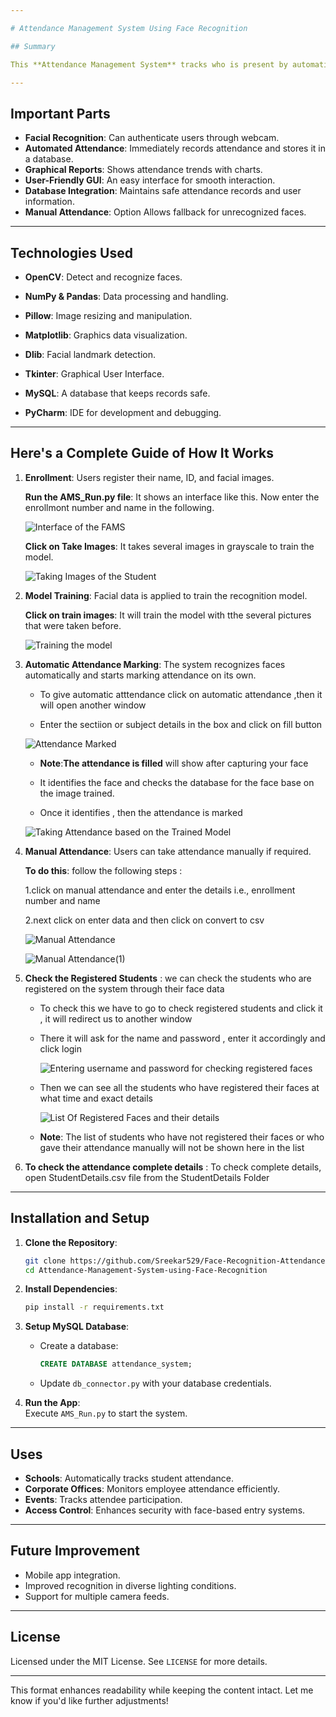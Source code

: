 ```yaml
---

# Attendance Management System Using Face Recognition

## Summary

This **Attendance Management System** tracks who is present by automatically using facial recognition technology. It is made with Python and uses tools like OpenCV to detect and recognize faces, ensuring accuracy, security, and efficiency. The system is great for schools, workplaces, and events because it provides real-time attendance logging and reporting.

---
```


## Important Parts

- **Facial Recognition**: Can authenticate users through webcam.
- **Automated Attendance**: Immediately records attendance and stores it in a database.
- **Graphical Reports**: Shows attendance trends with charts.
- **User-Friendly GUI**: An easy interface for smooth interaction.
- **Database Integration**: Maintains safe attendance records and user information.
- **Manual Attendance**: Option Allows fallback for unrecognized faces.
---

## Technologies Used

- **OpenCV**: Detect and recognize faces.

- **NumPy & Pandas**: Data processing and handling.
- **Pillow**: Image resizing and manipulation.
- **Matplotlib**: Graphics data visualization.
- **Dlib**: Facial landmark detection.
- **Tkinter**: Graphical User Interface.
- **MySQL**: A database that keeps records safe.
- **PyCharm**: IDE for development and debugging.
---

## Here's a Complete Guide of How It Works

1. **Enrollment**: Users register their name, ID, and facial images.

   

   
   **Run the AMS_Run.py file**: It shows an interface like this. Now enter the enrollmont number and name in the following.




  
   ![Interface of the FAMS](https://github.com/user-attachments/assets/e733c3e3-7745-44d7-8168-198cc201be83)



   
   **Click on Take Images**: It takes several images in grayscale to train the model.



  
   ![Taking Images of the Student](https://github.com/user-attachments/assets/5a981da8-7546-4af9-811d-0e28e5385fee)


   


2. **Model Training**: Facial data is applied to train the recognition model.

   

   **Click on train images**: It will train the model with tthe several pictures that were taken before.

   

   
   ![Training the model](https://github.com/user-attachments/assets/c6a10f6e-e4e9-4cae-8002-33e831e7fd5b)

   

   

   
3. **Automatic Attendance Marking**: The system recognizes faces automatically and starts marking attendance on its own.



   * To give automatic atttendance click on automatic attendance ,then it will open another window
  


   * Enter the sectiion or subject details in the box and click on fill button
  


    ![Attendance Marked](https://github.com/user-attachments/assets/ba0f08cd-4673-4f40-9666-a34be3b4092e)



   * **Note**:**The attendance is filled** will show after capturing your face
  



   * It identifies the face and checks the database for the face base on the image trained.
  


   * Once it identifies , then the attendance is marked 
   

   ![Taking Attendance based on the Trained Model](https://github.com/user-attachments/assets/2cbb33b9-b61a-4866-85e4-142ae7c7fbb7)




   



   

4. **Manual Attendance**: Users can take attendance manually if required.

   

   **To do this**: follow the following steps :
   
    1.click on manual attendance and enter the details i.e., enrollment number and name

   
   
    2.next click on enter data and then click on convert to csv

   

   ![Manual Attendance](https://github.com/user-attachments/assets/f5480d78-baad-420a-84a4-bf827c4114b8)

   

   ![Manual Attendance(1)](https://github.com/user-attachments/assets/2e2001b4-4e8f-496d-954a-27968e28d30a)



5. **Check the Registered Students** : we can check the students who are registered on the system through their face data


   * To check this we have to go to check registered students and click it , it will redirect us to another window
  
     
   * There it will ask for the name and password , enter it accordingly and click login
  
     
     ![Entering username and password for checking registered faces](https://github.com/user-attachments/assets/f71334de-7de5-4e5d-b405-d7f25a2dabe8)


   * Then we can see all the students who have registered their faces at what time and exact details
  
     ![List Of Registered Faces and their details](https://github.com/user-attachments/assets/f976eade-daab-467b-aea7-ad5649b27b4a)



   * **Note**: The list of students who have not registered their faces or who gave their attendance manually will not be shown here in the list 



6. **To check the attendance complete details** : To check complete details, open StudentDetails.csv file from the StudentDetails Folder


---

## Installation and Setup

1. **Clone the Repository**:  
   ```bash
   git clone https://github.com/Sreekar529/Face-Recognition-Attendance-System.git
   cd Attendance-Management-System-using-Face-Recognition
   ```

2. **Install Dependencies**:  
   ```bash
   pip install -r requirements.txt
   ```

3. **Setup MySQL Database**:  
   - Create a database:  
     ```sql
     CREATE DATABASE attendance_system;
     ```  
   - Update `db_connector.py` with your database credentials.

4. **Run the App**:  
   Execute `AMS_Run.py` to start the system.

---

## Uses

- **Schools**: Automatically tracks student attendance.  
- **Corporate Offices**: Monitors employee attendance efficiently.  
- **Events**: Tracks attendee participation.  
- **Access Control**: Enhances security with face-based entry systems.

---

## Future Improvement

- Mobile app integration.  
- Improved recognition in diverse lighting conditions.  
- Support for multiple camera feeds.

---

## License

Licensed under the MIT License. See `LICENSE` for more details.

---

This format enhances readability while keeping the content intact. Let me know if you'd like further adjustments!
